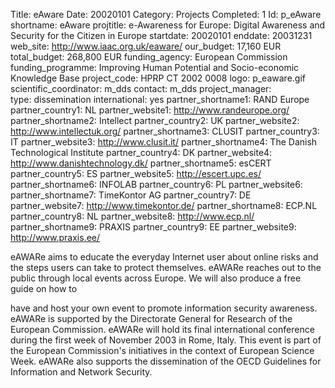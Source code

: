 Title: eAware
Date:  20020101
Category: Projects
Completed: 1
Id: p_eAware
shortname: eAware
projtitle: e-Awareness for Europe: Digital Awareness and Security for the Citizen in Europe
startdate: 20020101
enddate: 20031231
web_site: http://www.iaac.org.uk/eaware/
our_budget: 17,160 EUR
total_budget: 268,800 EUR
funding_agency: European Commission
funding_programme: Improving Human Potential and Socio-economic Knowledge Base
project_code: HPRP CT 2002 0008
logo: p_eaware.gif  
scientific_coordinator: m_dds
contact: m_dds
project_manager:  
type: dissemination
international: yes
partner_shortname1: RAND Europe
partner_country1: NL
partner_website1: http://www.randeurope.org/
partner_shortname2: Intellect
partner_country2: UK
partner_website2: http://www.intellectuk.org/
partner_shortname3: CLUSIT
partner_country3: IT
partner_website3: http://www.clusit.it/
partner_shortname4: The Danish Technological Institute
partner_country4: DK
partner_website4: http://www.danishtechnology.dk/
partner_shortname5: esCERT
partner_country5: ES
partner_website5: http://escert.upc.es/
partner_shortname6: INFOLAB
partner_country6: PL
partner_website6:
partner_shortname7: TimeKontor AG
partner_country7: DE
partner_website7: http://www.timekontor.de/
partner_shortname8: ECP.NL
partner_country8: NL
partner_website8: http://www.ecp.nl/
partner_shortname9: PRAXIS
partner_country9: EE
partner_website9: http://www.praxis.ee/

eAWARe aims to educate the everyday Internet user about online risks and the
steps users can take to protect themselves. eAWARe reaches out to the public
through local events across Europe. We will also produce a free guide on how to

have and host your own event to promote information security awareness. eAWARe
is supported by the Directorate General for Research of the European
Commission. eAWARe will hold its final international conference during the
first week of November 2003 in Rome, Italy. This event is part of the European
Commission's initiatives in the context of European Science Week. eAWARe also
supports the dissemination of the OECD Guidelines for Information and Network
Security.
